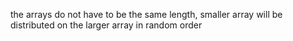 the arrays do not have to be the same length, smaller array will be distributed on the larger array in random order
